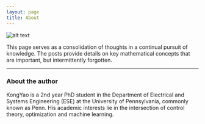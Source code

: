 ```yaml
---
layout: page
title: About
---
```


![alt text](marina-bay-view-purple.jpg "MBS")

This page serves as a consolidation of thoughts in a continual pursuit of knowledge. The posts provide details on key mathematical concepts that are important, but intermittently forgotten.

---

### About the author

KongYao is a 2nd year PhD student in the Department of Electrical and Systems Engineering (ESE) at the University of Pennsylvania, commonly known as Penn. His academic interests lie in the intersection of control theory, optimization and machine learning.